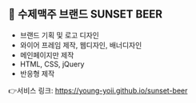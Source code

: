 
## 🚀 수제맥주 브랜드 SUNSET BEER
- 브랜드 기획 및 로고 디자인
- 와이어 프레임 제작, 웹디자인, 배너디자인
- 메인페이지만 제작
- HTML, CSS, jQuery
- 반응형 제작

👉서비스 링크: https://young-yoii.github.io/sunset-beer

